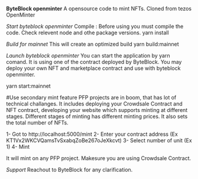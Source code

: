 **ByteBlock openminter**
A opensource code to mint NFTs. Cloned from tezos OpenMinter

*Start byteblock openminter*
Compile : Before using you must compile the code. Check relevent node and othe package versions.
yarn install

*Build for mainnet*
This will create an optimized build
yarn build:mainnet

*Launch byteblock openminter*
You can start the application by yarn comand. It is using one of the contract deployed by ByteBlock. You may deploy your own NFT and marketplace
contract and use with byteblock openminter.

yarn start:mainnet

#Use secondary mint feature
PFP projects are in boom, that has lot of technical challanges. It includes deploying your Crowdsale Contract and NFT contract, developing your website which
supports minting at different stages. Different stages of minting has different minting prices. It also sets the total number of NFTs.

1- Got to http://localhost:5000/mint
2- Enter your contract address (Ex KT1Vx2WKCVQamsTvSxabqZoBe267oJeXkcvt)
3- Select number of unit (Ex 1)
4- Mint

It will mint on any PFP project. Makesure you are using Crowdsale Contract.

*Support*
Reachout to ByteBlock for any clarification. 
